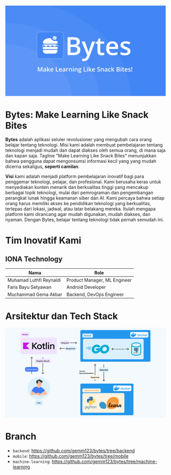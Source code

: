 ![Bytes](https://github.com/gemm123/bytes/blob/master/bytes.png)

# Bytes: Make Learning Like Snack Bites

**Bytes** adalah aplikasi seluler revolusioner yang mengubah cara orang belajar tentang teknologi. Misi kami adalah membuat pembelajaran tentang teknologi menjadi mudah dan dapat diakses oleh semua orang, di mana saja dan kapan saja. Tagline "Make Learning Like Snack Bites" menunjukkan bahwa pengguna dapat mengonsumsi informasi kecil yang yang mudah dicerna sekaligus, **seperti camilan**.

**Visi** kami adalah menjadi platform pembelajaran inovatif bagi para penggemar teknologi, pelajar, dan profesional. Kami berusaha keras untuk menyediakan konten menarik dan berkualitas tinggi yang mencakup berbagai topik teknologi, mulai dari pemrograman dan pengembangan perangkat lunak hingga keamanan siber dan AI. Kami percaya bahwa setiap orang harus memiliki akses ke pendidikan teknologi yang berkualitas, terlepas dari lokasi, jadwal, atau latar belakang mereka. Itulah mengapa platform kami dirancang agar mudah digunakan, mudah diakses, dan nyaman. Dengan Bytes, belajar tentang teknologi tidak pernah semudah ini.

# Tim Inovatif Kami
## IONA Technology

| Nama                    | Role                         |
| ----------------------- | ---------------------------- |
| Muhamad Luthfi Reynaldi | Product Manager, ML Engineer |
| Faris Bayu Setyawan     | Android Developer            |
| Muchammad Gema Akbar    | Backend, DevOps Engineer     |

# Arsitektur dan Tech Stack

![Arsitektur Bytes](https://github.com/gemm123/bytes/blob/master/Arsitektur%20Bytes.png)

# Branch

- `backend`: https://github.com/gemm123/bytes/tree/backend
- `mobile`: https://github.com/gemm123/bytes/tree/mobile
- `machine-learning`: https://github.com/gemm123/bytes/tree/machine-learning
